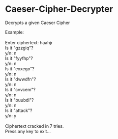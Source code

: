 # Caeser-Cipher-Decrypter
Decrypts a given Caeser Cipher

Example: \
\
Enter ciphertext: haahjr\
Is it "gzzgiq"?\
y/n: n\
Is it "fyyfhp"?\
y/n: n\
Is it "exxego"?\
y/n: n\
Is it "dwwdfn"?\
y/n: n\
Is it "cvvcem"?\
y/n: n\
Is it "buubdl"?\
y/n: n\
Is it "attack"?\
y/n: y\
\
Ciphertext cracked in 7 tries.\
Press any key to exit...
